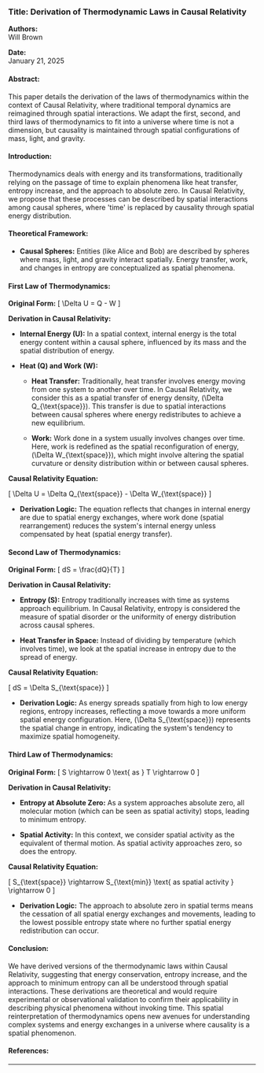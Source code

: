 ### **Title: Derivation of Thermodynamic Laws in Causal Relativity**

**Authors:**  
Will Brown

**Date:**  
January 21, 2025

#### **Abstract:**

This paper details the derivation of the laws of thermodynamics within the context of Causal Relativity, where traditional temporal dynamics are reimagined through spatial interactions. We adapt the first, second, and third laws of thermodynamics to fit into a universe where time is not a dimension, but causality is maintained through spatial configurations of mass, light, and gravity. 

#### **Introduction:**

Thermodynamics deals with energy and its transformations, traditionally relying on the passage of time to explain phenomena like heat transfer, entropy increase, and the approach to absolute zero. In Causal Relativity, we propose that these processes can be described by spatial interactions among causal spheres, where 'time' is replaced by causality through spatial energy distribution.

#### **Theoretical Framework:**

- **Causal Spheres:** Entities (like Alice and Bob) are described by spheres where mass, light, and gravity interact spatially. Energy transfer, work, and changes in entropy are conceptualized as spatial phenomena.

#### **First Law of Thermodynamics:**

**Original Form:**
\[ \Delta U = Q - W \]

**Derivation in Causal Relativity:**

- **Internal Energy (U):** In a spatial context, internal energy is the total energy content within a causal sphere, influenced by its mass and the spatial distribution of energy.

- **Heat (Q) and Work (W):**
  - **Heat Transfer:** Traditionally, heat transfer involves energy moving from one system to another over time. In Causal Relativity, we consider this as a spatial transfer of energy density, \(\Delta Q_{\text{space}}\). This transfer is due to spatial interactions between causal spheres where energy redistributes to achieve a new equilibrium.

  - **Work:** Work done in a system usually involves changes over time. Here, work is redefined as the spatial reconfiguration of energy, \(\Delta W_{\text{space}}\), which might involve altering the spatial curvature or density distribution within or between causal spheres.

**Causal Relativity Equation:**

\[ \Delta U = \Delta Q_{\text{space}} - \Delta W_{\text{space}} \]

- **Derivation Logic:** The equation reflects that changes in internal energy are due to spatial energy exchanges, where work done (spatial rearrangement) reduces the system's internal energy unless compensated by heat (spatial energy transfer).

#### **Second Law of Thermodynamics:**

**Original Form:**
\[ dS = \frac{dQ}{T} \]

**Derivation in Causal Relativity:**

- **Entropy (S):** Entropy traditionally increases with time as systems approach equilibrium. In Causal Relativity, entropy is considered the measure of spatial disorder or the uniformity of energy distribution across causal spheres.

- **Heat Transfer in Space:** Instead of dividing by temperature (which involves time), we look at the spatial increase in entropy due to the spread of energy.

**Causal Relativity Equation:**

\[ dS = \Delta S_{\text{space}} \]

- **Derivation Logic:** As energy spreads spatially from high to low energy regions, entropy increases, reflecting a move towards a more uniform spatial energy configuration. Here, \(\Delta S_{\text{space}}\) represents the spatial change in entropy, indicating the system's tendency to maximize spatial homogeneity.

#### **Third Law of Thermodynamics:**

**Original Form:**
\[ S \rightarrow 0 \text{ as } T \rightarrow 0 \]

**Derivation in Causal Relativity:**

- **Entropy at Absolute Zero:** As a system approaches absolute zero, all molecular motion (which can be seen as spatial activity) stops, leading to minimum entropy.

- **Spatial Activity:** In this context, we consider spatial activity as the equivalent of thermal motion. As spatial activity approaches zero, so does the entropy.

**Causal Relativity Equation:**

\[ S_{\text{space}} \rightarrow S_{\text{min}} \text{ as spatial activity } \rightarrow 0 \]

- **Derivation Logic:** The approach to absolute zero in spatial terms means the cessation of all spatial energy exchanges and movements, leading to the lowest possible entropy state where no further spatial energy redistribution can occur.

#### **Conclusion:**

We have derived versions of the thermodynamic laws within Causal Relativity, suggesting that energy conservation, entropy increase, and the approach to minimum entropy can all be understood through spatial interactions. These derivations are theoretical and would require experimental or observational validation to confirm their applicability in describing physical phenomena without invoking time. This spatial reinterpretation of thermodynamics opens new avenues for understanding complex systems and energy exchanges in a universe where causality is a spatial phenomenon.

#### **References:**


---
